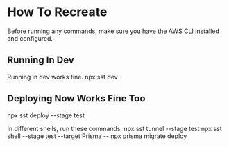# How To Recreate
Before running any commands, make sure you have the AWS CLI installed and configured.

## Running In Dev
Running in dev works fine.
npx sst dev

## Deploying Now Works Fine Too
npx sst deploy --stage test

In different shells, run these commands.
npx sst tunnel --stage test
npx sst shell --stage test --target Prisma -- npx prisma migrate deploy